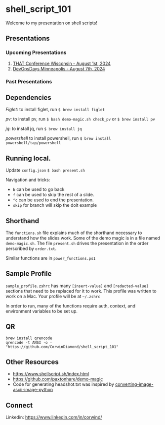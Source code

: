 # shell_script_101
Welcome to my presentation on shell scripts!

## Presentations
### Upcoming Presentations
 1. [THAT Conference Wisconsin - August 1st, 2024](https://thatconference.com/activities/sHZuD0q3tFK5B4tffKzV)
 1. [DevOpsDays Minneapolis - August 7th, 2024](https://devopsdays.org/events/2024-minneapolis/program/corwin-diamond)

 ### Past Presentations


## Dependencies
*Figlet*: to install figlet, run `$ brew install figlet`

*pv*: to install pv, run `$ bash demo-magic.sh check_pv` or `$ brew install pv`

*jq*: to install jq, run `$ brew install jq`

*powershell* to install powershell, run `$ brew install powershell/tap/powershell`

## Running local.
Update `config.json`
`$ bash present.sh`

Navigation and tricks:
 - `b` can be used to go back
 - `f` can be used to skip the rest of a slide.
 - `^c` can be used to end the presentation. 
 - `skip` for branch will skip the doit example 

## Shorthand
The `functions.sh` file explains much of the shorthand necessary to understand how the slides work. Some of the demo magic is in a file named `demo-magic.sh`. The file `present.sh` drives the presentation in the order perscribed by `order.txt`.

Similar functions are in `power_functions.ps1`

## Sample Profile
`sample_profile.zshrc` has many `[insert-value]` and `[redacted-value]` sections that need to be replaced for it to work. This profile was written to work on a Mac. Your profile will be at `~/.zshrc`

In order to run, many of the functions require auth, context, and environment variables to be set up.

## QR
```
brew install qrencode
qrencode -t ANSI -o - "https://github.com/CorwinDiamond/shell_script_101"
```

## Other Resources
 - https://www.shellscript.sh/index.html
 - https://github.com/paxtonhare/demo-magic
 - Code for generating headshot.txt was inspired by [converting-image-ascii-image-python](https://geeksforgeeks.org/converting-image-ascii-image-python)

## Connect
Linkedin: https://www.linkedin.com/in/corwind/